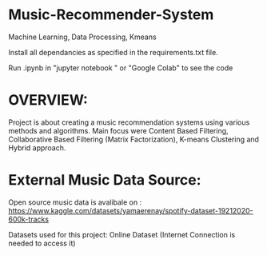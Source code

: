 # Music-Recommender-System
Machine Learning, Data Processing, Kmeans

Install all dependancies as specified in the requirements.txt file.

Run .ipynb in "jupyter notebook " or "Google Colab" to see the code

# OVERVIEW:
Project is about creating a music recommendation systems using various methods and algorithms. Main focus were Content Based Filtering, Collaborative Based Filtering (Matrix Factorization), K-means Clustering and Hybrid approach.

# External Music Data Source:
Open source music data is avalibale on : https://www.kaggle.com/datasets/yamaerenay/spotify-dataset-19212020-600k-tracks

Datasets used for this project: Online Dataset (Internet Connection is needed to access it)
